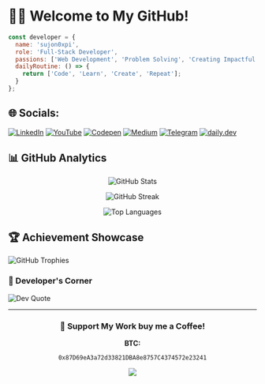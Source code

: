 # 😶‍🌫️ Welcome to My GitHub!

```javascript
const developer = {
  name: 'sujon0xpi',
  role: 'Full-Stack Developer',
  passions: ['Web Development', 'Problem Solving', 'Creating Impactful Solutions'],
  dailyRoutine: () => {
    return ['Code', 'Learn', 'Create', 'Repeat'];
  }
};
```

## 🌐 Socials:
[![LinkedIn](https://img.shields.io/badge/LinkedIn-%230077B5.svg?logo=linkedin&logoColor=white)](https://linkedin.com/in/sujon0xpi) 
[![YouTube](https://img.shields.io/badge/YouTube-%23FF0000.svg?logo=YouTube&logoColor=white)](https://youtube.com/@freedom369_4u) 
[![Codepen](https://img.shields.io/badge/Codepen-000000?style=for-the-badge&logo=codepen&logoColor=white)](https://codepen.io/sujon0xpi) 
[![Medium](https://img.shields.io/badge/Medium-%23000000.svg?logo=medium&logoColor=white)](https://medium.com/@sujon0xpi)
[![Telegram](https://img.shields.io/badge/Telegram-%232CA5E0.svg?logo=telegram&logoColor=white)](https://t.me/Freedom369_4u)
[![daily.dev](https://img.shields.io/badge/daily.dev-%231572B6.svg?logo=daily.dev&logoColor=white)](https://app.daily.dev/sujon0xpi)


## 📊 GitHub Analytics

<div align="center">
  
![GitHub Stats](https://github-readme-stats.vercel.app/api?username=sujon0xpi&theme=tokyonight&hide_border=true&include_all_commits=true&count_private=true)
  
![GitHub Streak](https://github-readme-streak-stats.herokuapp.com/?user=sujon0xpi&theme=tokyonight&hide_border=true)
  
![Top Languages](https://github-readme-stats.vercel.app/api/top-langs/?username=sujon0xpi&theme=tokyonight&hide_border=true&include_all_commits=true&count_private=true&layout=compact)
</div>

## 🏆 Achievement Showcase
![GitHub Trophies](https://github-profile-trophy.vercel.app/?username=sujon0xpi&theme=tokyonight&no-frame=true&no-bg=false&margin-w=4)

### 💭 Developer's Corner
![Dev Quote](https://quotes-github-readme.vercel.app/api?type=horizontal&theme=tokyonight)

---

<div align="center">
  
### 💖 Support My Work buy me a Coffee!

**BTC:**  
```
0x87D69eA3a72d33821DBA8e8757C4374572e23241
```

[![](https://visitcount.itsvg.in/api?id=sujon0xpi&label=Profile%20Views&color=6&icon=5&pretty=true)](https://visitcount.itsvg.in)
</div>
